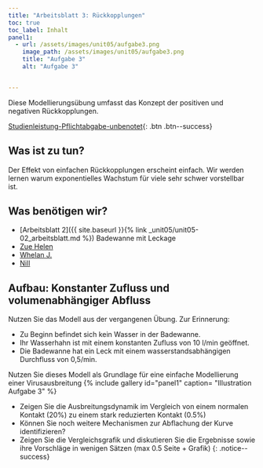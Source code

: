 ```yaml
---
title: "Arbeitsblatt 3: Rückkopplungen"
toc: true
toc_label: Inhalt
panel1:  
  - url: /assets/images/unit05/aufgabe3.png
    image_path: /assets/images/unit05/aufgabe3.png
    title: "Aufgabe 3"
    alt: "Aufgabe 3"


---
```



Diese Modellierungsübung umfasst das Konzept der positiven und negativen Rückkopplungen.

[Studienleistung-Pflichtabgabe-unbenotet](){: .btn .btn--success}


<!--more-->




## Was ist zu tun?


Der Effekt von einfachen Rückkopplungen erscheint einfach. Wir werden lernen warum exponentielles Wachstum für viele sehr schwer vorstellbar ist. 

## Was benötigen wir?

 
* [Arbeitsblatt 2]({{ site.baseurl }}{% link _unit05/unit05-02_arbeitsblatt.md %}) Badewanne mit Leckage
* [Zue Helen](http://ocw.mit.edu/courses/sloan-school-of-management/15-988-system-dynamics-self-study-fall-1998-spring-1999/readings/negative.pdf)
* [Whelan J.](http://ocw.mit.edu/courses/sloan-school-of-management/15-988-system-dynamics-self-study-fall-1998-spring-1999/readings/positive.pdf)
* [Nill](http://heike-nill.de/Corona/r-zahl_tutorial.pdf)

## Aufbau: Konstanter Zufluss und volumenabhängiger Abfluss

Nutzen Sie das Modell aus der vergangenen Übung. Zur Erinnerung:

* Zu Beginn befindet sich kein Wasser in der Badewanne.
* Ihr Wasserhahn ist mit einem konstanten Zufluss von 10 l/min geöffnet.
* Die Badewanne hat ein Leck mit einem wasserstandsabhängigen Durchfluss von 0,5/min.

Nutzen Sie dieses Modell als Grundlage für eine einfache Modellierung einer Virusausbreitung 
{% include gallery id="panel1"  caption= "Illustration Aufgabe 3" %}

* Zeigen Sie die Ausbreitungsdynamik im Vergleich von einem normalen Kontakt (20%) zu einem stark reduzierten Kontakt (0.5%)
* Können Sie noch weitere Mechanismen zur Abflachung der Kurve identifizieren?
* Zeigen Sie die Vergleichsgrafik und diskutieren Sie die Ergebnisse sowie ihre Vorschläge in wenigen Sätzen (max 0.5 Seite + Grafik)
{: .notice--success}